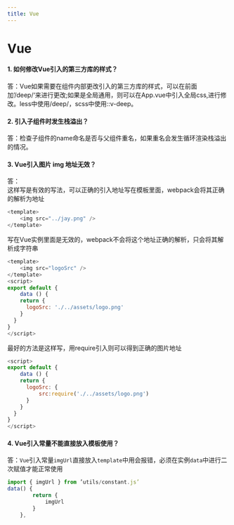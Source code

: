 ```yaml
---
title: Vue
---
```


<!--
 * @Description: Vue Bug
 * @Date: 2020-06-08 18:10:03
 -->

# Vue

#### 1. 如何修改Vue引入的第三方库的样式？

答：Vue如果需要在组件内部更改引入的第三方库的样式，可以在前面加’/deep/‘来进行更改;如果是全局通用，则可以在App.vue中引入全局css,进行修改。less中使用/deep/，scss中使用::v-deep。

#### 2. 引入子组件时发生栈溢出？  

答：检查子组件的name命名是否与父组件重名，如果重名会发生循环渲染栈溢出的情况。  

#### 3. Vue引入图片 img 地址无效？  

答：  
这样写是有效的写法，可以正确的引入地址写在模板里面，webpack会将其正确的解析为地址 
```js
<template>
    <img src="../jay.png" />
</template>
```  
写在Vue实例里面是无效的，webpack不会将这个地址正确的解析，只会将其解析成字符串  
```js
<template>
    <img src="logoSrc" />
</template>
<script>
export default {
    data () {
    return {
      logoSrc: './../assets/logo.png'
    }
  }
}
</script>
```   
最好的方法是这样写，用require引入则可以得到正确的图片地址   
```js
<script>
export default {
    data () {
    return {
      logoSrc: {
          src:require('./../assets/logo.png')
      }
    }
  }
}
</script>
```   

#### 4. Vue引入常量不能直接放入模板使用？  

答：`Vue`引入常量`imgUrl`直接放入`template`中用会报错，必须在实例`data`中进行二次赋值才能正常使用  

```js
import { imgUrl } from ’utils/constant.js’   
data() {
        return {
            imgUrl
        }
    },
```
